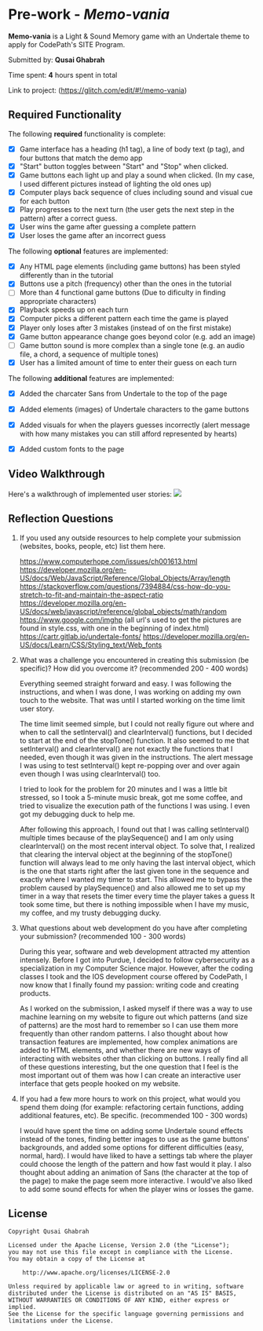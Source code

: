 # Pre-work - *Memo-vania*

**Memo-vania** is a Light & Sound Memory game with an Undertale theme to apply for CodePath's SITE Program. 

Submitted by: **Qusai Ghabrah**

Time spent: **4** hours spent in total

Link to project: (https://glitch.com/edit/#!/memo-vania)

## Required Functionality

The following **required** functionality is complete:

* [x] Game interface has a heading (h1 tag), a line of body text (p tag), and four buttons that match the demo app
* [x] "Start" button toggles between "Start" and "Stop" when clicked. 
* [x] Game buttons each light up and play a sound when clicked. (In my case, I used different pictures instead of lighting the old ones up)
* [x] Computer plays back sequence of clues including sound and visual cue for each button
* [x] Play progresses to the next turn (the user gets the next step in the pattern) after a correct guess. 
* [x] User wins the game after guessing a complete pattern
* [x] User loses the game after an incorrect guess

The following **optional** features are implemented:

* [x] Any HTML page elements (including game buttons) has been styled differently than in the tutorial
* [x] Buttons use a pitch (frequency) other than the ones in the tutorial
* [ ] More than 4 functional game buttons (Due to dificulty in finding appropriate characters)
* [x] Playback speeds up on each turn
* [x] Computer picks a different pattern each time the game is played
* [x] Player only loses after 3 mistakes (instead of on the first mistake)
* [x] Game button appearance change goes beyond color (e.g. add an image)
* [ ] Game button sound is more complex than a single tone (e.g. an audio file, a chord, a sequence of multiple tones)
* [x] User has a limited amount of time to enter their guess on each turn

The following **additional** features are implemented:

- [x] Added the charcater Sans from Undertale to the top of the page
- [x] Added elements (images) of Undertale characters to the game buttons
- [x] Added visuals for when the players guesses incorrectly (alert message with how many mistakes you can still afford represented by hearts)
- [x] Added custom fonts to the page


## Video Walkthrough

Here's a walkthrough of implemented user stories:
![](your-link-here)


## Reflection Questions
1. If you used any outside resources to help complete your submission (websites, books, people, etc) list them here. 

    https://www.computerhope.com/issues/ch001613.html
    https://developer.mozilla.org/en-US/docs/Web/JavaScript/Reference/Global_Objects/Array/length
    https://stackoverflow.com/questions/7394884/css-how-do-you-stretch-to-fit-and-maintain-the-aspect-ratio
    https://developer.mozilla.org/en-US/docs/web/javascript/reference/global_objects/math/random
    https://www.google.com/imghp (all url's used to get the pictures are found in style.css, with one in the beginning of index.html)
    https://cartr.gitlab.io/undertale-fonts/
    https://developer.mozilla.org/en-US/docs/Learn/CSS/Styling_text/Web_fonts



2. What was a challenge you encountered in creating this submission (be specific)? How did you overcome it? (recommended 200 - 400 words) 

    Everything seemed straight forward and easy. I was following the instructions, and when I was done, I was working on adding my own touch to the website. That was until I started working on the time limit user story.

    The time limit seemed simple, but I could not really figure out where and when to call the setInterval() and clearInterval() functions, but I decided to start at the end of the stopTone() function. It also seemed to me that setInterval() and clearInterval() are not exactly the functions that I needed, even though it was given in the instructions. The alert message I was using to test setInterval() kept re-popping over and over again even though I was using clearInterval() too.

    I tried to look for the problem for 20 minutes and I was a little bit stressed, so I took a 5-minute music break, got me some coffee, and tried to visualize the execution path of the functions I was using. I even got my debugging duck to help me.

    After following this approach, I found out that I was calling setInterval() multiple times because of the playSequence() and I am only using clearInterval() on the most recent interval object. To solve that, I realized that clearing the interval object at the beginning of the stopTone() function will always lead to me only having the last interval object, which is the one that starts right after the last given tone in the sequence and exactly where I wanted my timer to start. This allowed me to bypass the problem caused by playSequence() and also allowed me to set up my timer in a way that resets the timer every time the player takes a guess It took some time, but there is nothing impossible when I have my music, my coffee, and my trusty debugging ducky.

3. What questions about web development do you have after completing your submission? (recommended 100 - 300 words) 

    During this year, software and web development attracted my attention intensely. Before I got into Purdue, I decided to follow cybersecurity as a specialization in my Computer Science major. However, after the coding classes I took and the IOS development course offered by CodePath, I now know that I finally found my passion: writing code and creating products.

    As I worked on the submission, I asked myself if there was a way to use machine learning on my website to figure out which patterns (and size of patterns) are the most hard to remember so I can use them more frequently than other random patterns. I also thought about how transaction features are implemented, how complex animations are added to HTML elements, and whether there are new ways of interacting with websites other than clicking on buttons. I really find all of these questions interesting, but the one question that I feel is the most important out of them was how I can create an interactive user interface that gets people hooked on my website.

4. If you had a few more hours to work on this project, what would you spend them doing (for example: refactoring certain functions, adding additional features, etc). Be specific. (recommended 100 - 300 words) 

    I would have spent the time on adding some Undertale sound effects instead of the tones, finding better images to use as the game buttons' backgrounds, and added some options for different difficulties (easy, normal, hard). I would have liked to have a settings tab where the player could choose the length of the pattern and how fast would it play. I also thought about adding an animation of Sans (the character at the top of the page) to make the page seem more interactive. I would've also liked to add some sound effects for when the player wins or losses the game.



## License

    Copyright Qusai Ghabrah

    Licensed under the Apache License, Version 2.0 (the "License");
    you may not use this file except in compliance with the License.
    You may obtain a copy of the License at

        http://www.apache.org/licenses/LICENSE-2.0

    Unless required by applicable law or agreed to in writing, software
    distributed under the License is distributed on an "AS IS" BASIS,
    WITHOUT WARRANTIES OR CONDITIONS OF ANY KIND, either express or implied.
    See the License for the specific language governing permissions and
    limitations under the License.